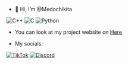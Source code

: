 - 👋 Hi, I’m @Medochikita

![C++](https://img.shields.io/badge/c++-%2300599C.svg?style=for-the-badge&logo=c%2B%2B&logoColor=white) ![C](https://img.shields.io/badge/c-%2300599C.svg?style=for-the-badge&logo=c&logoColor=white) ![Python](https://img.shields.io/badge/python-3670A0?style=for-the-badge&logo=python&logoColor=white) 

- You can look at my project website on <a href="https://medochikita.github.io">Here</a>

- My socials:  <br>

[![TikTok](https://img.shields.io/badge/TikTok-%23000000.svg?style=for-the-badge&logo=TikTok&logoColor=white)](https://www.tiktok.com/@ondrejkutil_) [![Discord](https://img.shields.io/badge/DISCORD-%237289DA.svg?logo=discord&logoColor=white&style=for-the-badge)](https://discord.gg/VX4sRcTW)
